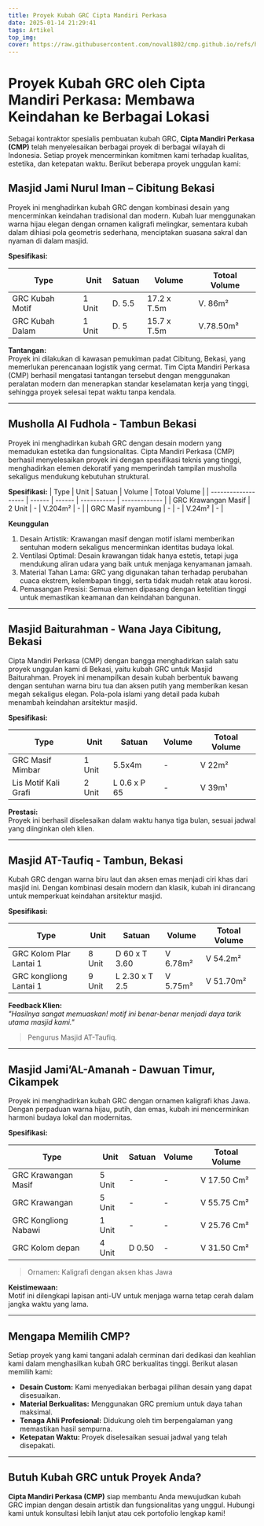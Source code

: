 ```yaml
---
title: Proyek Kubah GRC Cipta Mandiri Perkasa
date: 2025-01-14 21:29:41
tags: Artikel
top_img:
cover: https://raw.githubusercontent.com/noval1802/cmp.github.io/refs/heads/main/asset/IMG_8972.jpg
---
```


# **Proyek Kubah GRC oleh Cipta Mandiri Perkasa: Membawa Keindahan ke Berbagai Lokasi**

Sebagai kontraktor spesialis pembuatan kubah GRC, **Cipta Mandiri Perkasa (CMP)** telah menyelesaikan berbagai proyek di berbagai wilayah di Indonesia. Setiap proyek mencerminkan komitmen kami terhadap kualitas, estetika, dan ketepatan waktu. Berikut beberapa proyek unggulan kami:  

## **Masjid Jami Nurul Iman – Cibitung Bekasi**  

Proyek ini menghadirkan kubah GRC dengan kombinasi desain yang mencerminkan keindahan tradisional dan modern. Kubah luar menggunakan warna hijau elegan dengan ornamen kaligrafi melingkar, sementara kubah dalam dihiasi pola geometris sederhana, menciptakan suasana sakral dan nyaman di dalam masjid.
 
**Spesifikasi:**

|       Type      |  Unit  | Satuan |   Volume    | Totoal Volume |
| --------------- | ------ | ------ | ----------- | ------------- |
| GRC Kubah Motif | 1 Unit | D. 5.5 | 17.2 x T.5m | V. 86m²       |
| GRC Kubah Dalam | 1 Unit | D. 5   | 15.7 x T.5m | V.78.50m²     |

**Tantangan:**  
Proyek ini dilakukan di kawasan pemukiman padat Cibitung, Bekasi, yang memerlukan perencanaan logistik yang cermat. Tim Cipta Mandiri Perkasa (CMP) berhasil mengatasi tantangan tersebut dengan menggunakan peralatan modern dan menerapkan standar keselamatan kerja yang tinggi, sehingga proyek selesai tepat waktu tanpa kendala.

---

## **Musholla Al Fudhola - Tambun Bekasi**  

Proyek ini menghadirkan kubah GRC dengan desain modern yang memadukan estetika dan fungsionalitas. Cipta Mandiri Perkasa (CMP) berhasil menyelesaikan proyek ini dengan spesifikasi teknis yang tinggi, menghadirkan elemen dekoratif yang memperindah tampilan musholla sekaligus mendukung kebutuhan struktural.

**Spesifikasi:**
|         Type        |  Unit  | Satuan |   Volume    | Totoal Volume |
| ------------------- | ------ | ------ | ----------- | ------------- |
| GRC Krawangan Masif | 2 Unit |    -   |   V.204m²   |      -        |
| GRC Masif nyambung  |    -   |    -   |    V.24m²   |      -        | 

**Keunggulan**

1.  Desain Artistik: Krawangan masif dengan motif islami memberikan sentuhan modern sekaligus mencerminkan identitas budaya lokal.
2. Ventilasi Optimal: Desain krawangan tidak hanya estetis, tetapi juga mendukung aliran udara yang baik untuk menjaga kenyamanan jamaah.
3. Material Tahan Lama: GRC yang digunakan tahan terhadap perubahan cuaca ekstrem, kelembapan tinggi, serta tidak mudah retak atau korosi.
4. Pemasangan Presisi: Semua elemen dipasang dengan ketelitian tinggi untuk memastikan keamanan dan keindahan bangunan.

---

## **Masjid Baiturahman - Wana Jaya Cibitung, Bekasi**  

Cipta Mandiri Perkasa (CMP) dengan bangga menghadirkan salah satu proyek unggulan kami di Bekasi, yaitu kubah GRC untuk Masjid Baiturahman. Proyek ini menampilkan desain kubah berbentuk bawang dengan sentuhan warna biru tua dan aksen putih yang memberikan kesan megah sekaligus elegan. Pola-pola islami yang detail pada kubah menambah keindahan arsitektur masjid.  

**Spesifikasi:**

|         Type         |  Unit  | Satuan      |   Volume    | Totoal Volume |
| -------------------- | ------ | ----------- | ----------- | ------------- |
| GRC Masif Mimbar     | 1 Unit | 5.5x4m      |  -   |   V 22m²   |
| Lis Motif Kali Grafi | 2 Unit | L 0.6 x P 65 |    -   |   V 39m¹    | 

**Prestasi:**  
Proyek ini berhasil diselesaikan dalam waktu hanya tiga bulan, sesuai jadwal yang diinginkan oleh klien.

---

## **Masjid AT-Taufiq - Tambun, Bekasi**  

Kubah GRC dengan warna biru laut dan aksen emas menjadi ciri khas dari masjid ini. Dengan kombinasi desain modern dan klasik, kubah ini dirancang untuk memperkuat keindahan arsitektur masjid.  

**Spesifikasi:**

|         Type         |  Unit  | Satuan      |   Volume    | Totoal Volume |
| -------------------- | ------ | ----------- | ----------- | ------------- |
| GRC Kolom Plar Lantai 1 | 8 Unit | D 60 x T 3.60 | V 6.78m² | V 54.2m² |
| GRC kongliong Lantai 1 | 9 Unit | L 2.30 x T 2.5 | V 5.75m² | V 51.70m² | 

**Feedback Klien:**  
*"Hasilnya sangat memuaskan! motif ini benar-benar menjadi daya tarik utama masjid kami."* 
>  Pengurus Masjid AT-Taufiq.

---

## **Masjid Jami’AL-Amanah - Dawuan Timur, Cikampek**  

Proyek ini menghadirkan kubah GRC dengan ornamen kaligrafi khas Jawa. Dengan perpaduan warna hijau, putih, dan emas, kubah ini mencerminkan harmoni budaya lokal dan modernitas.  

**Spesifikasi:**

|         Type         |  Unit  | Satuan      |   Volume    | Totoal Volume |
| -------------------- | ------ | ----------- | ----------- | ------------- |
| GRC Krawangan Masif | 5 Unit | - | - | V 17.50 Cm² |
| GRC Krawangan | 5 Unit | - | - | V 55.75 Cm² | 
| GRC Kongliong Nabawi | 1 Unit | - | - | V 25.76 Cm² | 
| GRC Kolom depan | 4 Unit | D 0.50 | - | V 31.50 Cm² | 

> Ornamen: Kaligrafi dengan aksen khas Jawa  

**Keistimewaan:**  
Motif ini dilengkapi lapisan anti-UV untuk menjaga warna tetap cerah dalam jangka waktu yang lama.

---

## **Mengapa Memilih CMP?**
Setiap proyek yang kami tangani adalah cerminan dari dedikasi dan keahlian kami dalam menghasilkan kubah GRC berkualitas tinggi. Berikut alasan memilih kami:  
- **Desain Custom:** Kami menyediakan berbagai pilihan desain yang dapat disesuaikan.  
- **Material Berkualitas:** Menggunakan GRC premium untuk daya tahan maksimal.  
- **Tenaga Ahli Profesional:** Didukung oleh tim berpengalaman yang memastikan hasil sempurna.  
- **Ketepatan Waktu:** Proyek diselesaikan sesuai jadwal yang telah disepakati.

---

## **Butuh Kubah GRC untuk Proyek Anda?**
**Cipta Mandiri Perkasa (CMP)** siap membantu Anda mewujudkan kubah GRC impian dengan desain artistik dan fungsionalitas yang unggul. Hubungi kami untuk konsultasi lebih lanjut atau cek portofolio lengkap kami!